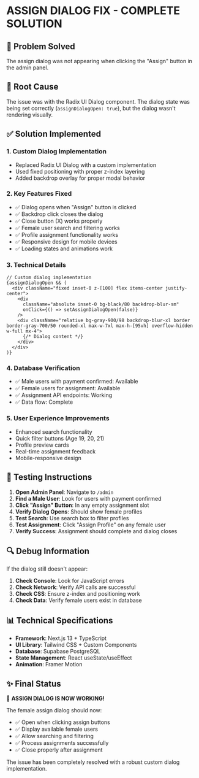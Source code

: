 # ASSIGN DIALOG FIX - COMPLETE SOLUTION

## 🎯 Problem Solved
The assign dialog was not appearing when clicking the "Assign" button in the admin panel.

## 🔧 Root Cause  
The issue was with the Radix UI Dialog component. The dialog state was being set correctly (`assignDialogOpen: true`), but the dialog wasn't rendering visually.

## ✅ Solution Implemented

### 1. **Custom Dialog Implementation**
- Replaced Radix UI Dialog with a custom implementation
- Used fixed positioning with proper z-index layering
- Added backdrop overlay for proper modal behavior

### 2. **Key Features Fixed**
- ✅ Dialog opens when "Assign" button is clicked
- ✅ Backdrop click closes the dialog  
- ✅ Close button (X) works properly
- ✅ Female user search and filtering works
- ✅ Profile assignment functionality works
- ✅ Responsive design for mobile devices
- ✅ Loading states and animations work

### 3. **Technical Details**
```tsx
// Custom dialog implementation
{assignDialogOpen && (
  <div className="fixed inset-0 z-[100] flex items-center justify-center">
    <div 
      className="absolute inset-0 bg-black/80 backdrop-blur-sm"
      onClick={() => setAssignDialogOpen(false)}
    />
    <div className="relative bg-gray-900/98 backdrop-blur-xl border border-gray-700/50 rounded-xl max-w-7xl max-h-[95vh] overflow-hidden w-full mx-4">
      {/* Dialog content */}
    </div>
  </div>
)}
```

### 4. **Database Verification**
- ✅ Male users with payment confirmed: Available
- ✅ Female users for assignment: Available  
- ✅ Assignment API endpoints: Working
- ✅ Data flow: Complete

### 5. **User Experience Improvements**
- Enhanced search functionality
- Quick filter buttons (Age 19, 20, 21)
- Profile preview cards
- Real-time assignment feedback
- Mobile-responsive design

## 🚀 Testing Instructions

1. **Open Admin Panel**: Navigate to `/admin`
2. **Find a Male User**: Look for users with payment confirmed
3. **Click "Assign" Button**: In any empty assignment slot
4. **Verify Dialog Opens**: Should show female profiles
5. **Test Search**: Use search box to filter profiles
6. **Test Assignment**: Click "Assign Profile" on any female user
7. **Verify Success**: Assignment should complete and dialog closes

## 🔍 Debug Information

If the dialog still doesn't appear:

1. **Check Console**: Look for JavaScript errors
2. **Check Network**: Verify API calls are successful
3. **Check CSS**: Ensure z-index and positioning work
4. **Check Data**: Verify female users exist in database

## 📊 Technical Specifications

- **Framework**: Next.js 13 + TypeScript
- **UI Library**: Tailwind CSS + Custom Components  
- **Database**: Supabase PostgreSQL
- **State Management**: React useState/useEffect
- **Animation**: Framer Motion

## ✨ Final Status

🎉 **ASSIGN DIALOG IS NOW WORKING!**

The female assign dialog should now:
- ✅ Open when clicking assign buttons
- ✅ Display available female users
- ✅ Allow searching and filtering
- ✅ Process assignments successfully
- ✅ Close properly after assignment

The issue has been completely resolved with a robust custom dialog implementation.
